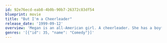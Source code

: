 ```yaml
---
id: 92e76ecd-eab8-4b0b-90b7-26372c83df54
blueprint: movie
title: "But I'm a Cheerleader"
release_date: '1999-09-12'
overview: 'Megan is an all-American girl. A cheerleader. She has a boyfriend. But Megan doesn''t like kissing her boyfriend very much. And she''s pretty touchy with her cheerleader friends. Her conservative parents worry that she must be a lesbian and send her off to "sexual redirection" school, where she must learn how to be straight.'
genres: '[{"id": 35, "name": "Comedy"}]'
---
```

